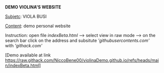 **DEMO VIOLINA'S WEBSITE**

<ins>Subjetc</ins>: VIOLA BUSI

<ins>Content</ins>: demo personal website


Instruction: open file *indexBeta.html* --> select view in raw mode --> on the search bar click on the address and subsitute *'githubusercontents.com'* with *'githack.com'*


[Demo available at link https://raw.githack.com/NiccoBene00/violinaDemo.github.io/refs/heads/main/indexBeta.html]

